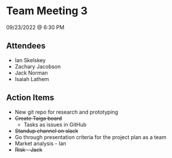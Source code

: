
# Team Meeting 3
09/23/2022 @ 6:30 PM

## Attendees

- Ian Skelskey
- Zachary Jacobson
- Jack Norman
- Isaiah Lathem

## Action Items

- New git repo for research and prototyping
- ~~Create Taiga board~~
	- Tasks as issues in GitHub
- ~~Standup channel on slack~~
- Go through presentation criteria for the project plan as a team
- Market analysis - Ian
- ~~Risk - Jack~~
